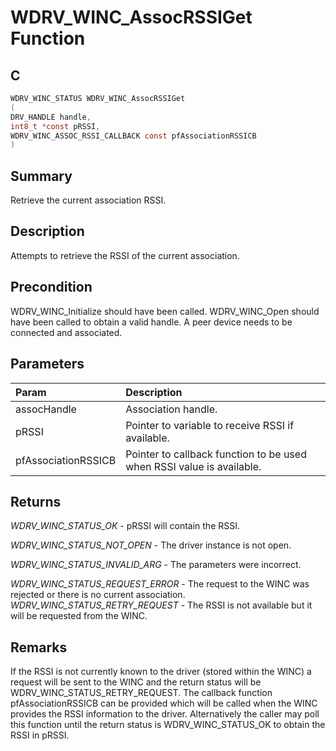 # WDRV_WINC_AssocRSSIGet Function

## C

```c
WDRV_WINC_STATUS WDRV_WINC_AssocRSSIGet
(
DRV_HANDLE handle,
int8_t *const pRSSI,
WDRV_WINC_ASSOC_RSSI_CALLBACK const pfAssociationRSSICB
)
```

## Summary

Retrieve the current association RSSI.  

## Description

Attempts to retrieve the RSSI of the current association.

## Precondition

WDRV_WINC_Initialize should have been called. WDRV_WINC_Open should have been called to obtain a valid handle. A peer device needs to be connected and associated.  

## Parameters

| Param | Description |
|:----- |:----------- |
| assocHandle | Association handle. |
| pRSSI | Pointer to variable to receive RSSI if available. |
| pfAssociationRSSICB | Pointer to callback function to be used when RSSI value is available.  

## Returns

*WDRV_WINC_STATUS_OK* - pRSSI will contain the RSSI.

*WDRV_WINC_STATUS_NOT_OPEN* - The driver instance is not open.

*WDRV_WINC_STATUS_INVALID_ARG* - The parameters were incorrect.

*WDRV_WINC_STATUS_REQUEST_ERROR* - The request to the WINC was rejected
or there is no current association. 
*WDRV_WINC_STATUS_RETRY_REQUEST* - The RSSI is not available but it will
be requested from the WINC.  

## Remarks

If the RSSI is not currently known to the driver (stored within the WINC) a request will be sent to the WINC and the return status will be WDRV_WINC_STATUS_RETRY_REQUEST. The callback function pfAssociationRSSICB can be provided which will be called when the WINC provides the RSSI information to the driver. Alternatively the caller may poll this function until the return status is WDRV_WINC_STATUS_OK to obtain the RSSI in pRSSI.  
